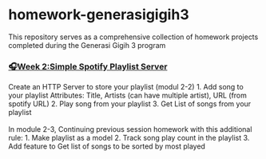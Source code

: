 # homework-generasigigih3
This repository serves as a comprehensive collection of homework projects completed during the Generasi Gigih 3 program

<h3><a href="">🎧Week 2:Simple Spotify Playlist Server</a></h3>
<p>Create an HTTP Server to store your playlist (modul 2-2)
1. Add song to your playlist
Attributes: Title, Artists (can have multiple artist), URL (from spotify URL)
2. Play song from your playlist
3. Get List of songs from your playlist
  <br />
  <br />
In module 2-3, Continuing previous session homework with this additional rule:
1. Make playlist as a model
2. Track song play count in the playlist
3. Add feature to Get list of songs to be sorted by most played

</p>
